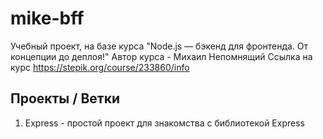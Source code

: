 # mike-bff

Учебный проект, на базе курса "Node.js — бэкенд для фронтенда. От концепции до деплоя!"
Автор курса - Михаил Непомнящий
Ссылка на курс https://stepik.org/course/233860/info

## Проекты / Ветки

1. Express - простой проект для знакомства с библиотекой Express
